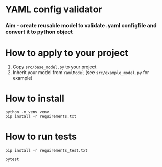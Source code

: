 # YAML config validator

### Aim - create reusable model to validate .yaml configfile and convert it to python object

# How to apply to your project
1. Copy `src/base_model.py` to your project
2. Inherit your model from `YamlModel` (see `src/example_model.py` for example)


# How to install
```
python -m venv venv
pip install -r requirements.txt
```

# How to run tests
```
pip install -r requirements_test.txt

pytest
```